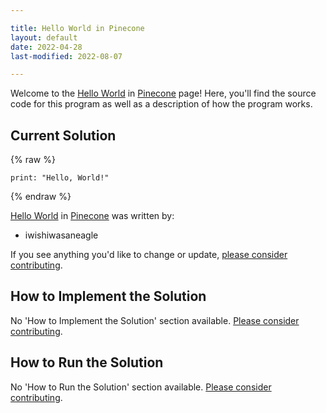 ```yaml
---

title: Hello World in Pinecone
layout: default
date: 2022-04-28
last-modified: 2022-08-07

---
```


Welcome to the [Hello World](https://sampleprograms.io/projects/hello-world) in [Pinecone](https://sampleprograms.io/languages/pinecone) page! Here, you'll find the source code for this program as well as a description of how the program works.

## Current Solution

{% raw %}

```pinecone
print: "Hello, World!"
```

{% endraw %}

[Hello World](https://sampleprograms.io/projects/hello-world) in [Pinecone](https://sampleprograms.io/languages/pinecone) was written by:

- iwishiwasaneagle

If you see anything you'd like to change or update, [please consider contributing](https://github.com/TheRenegadeCoder/sample-programs).

## How to Implement the Solution

No 'How to Implement the Solution' section available. [Please consider contributing](https://github.com/TheRenegadeCoder/sample-programs-website).

## How to Run the Solution

No 'How to Run the Solution' section available. [Please consider contributing](https://github.com/TheRenegadeCoder/sample-programs-website).